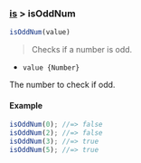 ### [is](../) > isOddNum

```js
isOddNum(value)
```

> Checks if a number is odd.

- <code>value {Number}</code>

The number to check if odd.

#### Example
```js
isOddNum(0); //=> false
isOddNum(2); //=> false
isOddNum(3); //=> true
isOddNum(5); //=> true
```
